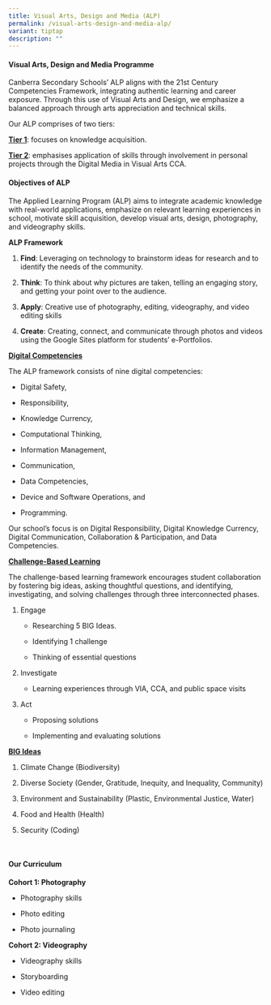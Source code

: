 ```yaml
---
title: Visual Arts, Design and Media (ALP)
permalink: /visual-arts-design-and-media-alp/
variant: tiptap
description: ""
---
```

<h4><strong>Visual Arts, Design and Media Programme</strong></h4>
<p>Canberra Secondary Schools’ ALP aligns with the 21st Century Competencies
Framework, integrating authentic learning and career exposure. Through
this use of Visual Arts and Design, we emphasize a balanced approach through
arts appreciation and technical skills.</p>
<p>Our ALP comprises of two tiers:</p>
<p><strong><u>Tier 1</u></strong>: focuses on knowledge acquisition.</p>
<p><strong><u>Tier 2</u></strong>: emphasises application of skills through
involvement in personal projects through the Digital Media in Visual Arts
CCA.</p>
<h4><strong>Objectives of ALP</strong></h4>
<p>The Applied Learning Program (ALP) aims to integrate academic knowledge
with real-world applications, emphasize on relevant learning experiences
in school, motivate skill acquisition, develop visual arts, design, photography,
and videography skills.</p>
<p></p>
<p><strong>ALP Framework</strong>
</p>
<ol data-tight="true" class="tight">
<li>
<p><strong>Find</strong>: Leveraging on technology to brainstorm ideas for
research and to identify the needs of the community.</p>
</li>
<li>
<p><strong>Think</strong>: To think about why pictures are taken, telling
an engaging story, and getting your point over to the audience.</p>
</li>
<li>
<p><strong>Apply</strong>: Creative use of photography, editing, videography,
and video editing skills</p>
</li>
<li>
<p><strong>Create</strong>: Creating, connect, and communicate through photos
and videos using the Google Sites platform for students’ e-Portfolios.</p>
</li>
</ol>
<p></p>
<p><strong><u>Digital Competencies</u></strong>
</p>
<p>The ALP framework consists of nine digital competencies:</p>
<ul data-tight="true" class="tight">
<li>
<p>Digital Safety,</p>
</li>
<li>
<p>Responsibility,</p>
</li>
<li>
<p>Knowledge Currency,</p>
</li>
<li>
<p>Computational Thinking,</p>
</li>
<li>
<p>Information Management,</p>
</li>
<li>
<p>Communication,</p>
</li>
<li>
<p>Data Competencies,</p>
</li>
<li>
<p>Device and Software Operations, and</p>
</li>
<li>
<p>Programming.</p>
<p></p>
</li>
</ul>
<p>Our school’s focus is on Digital Responsibility, Digital Knowledge Currency,
Digital Communication, Collaboration &amp; Participation, and Data Competencies.</p>
<p></p>
<p><strong><u>Challenge-Based Learning</u></strong>
</p>
<p>The challenge-based learning framework encourages student collaboration
by fostering big ideas, asking thoughtful questions, and identifying, investigating,
and solving challenges through three interconnected phases.</p>
<p></p>
<ol data-tight="true" class="tight">
<li>
<p>Engage</p>
<ul data-tight="true" class="tight">
<li>
<p>Researching 5 BIG Ideas.</p>
</li>
<li>
<p>Identifying 1 challenge</p>
</li>
<li>
<p>Thinking of essential questions
<br>
</p>
</li>
</ul>
</li>
<li>
<p>Investigate</p>
<ul data-tight="true" class="tight">
<li>
<p>Learning experiences through VIA, CCA, and public space visits</p>
</li>
</ul>
<p></p>
</li>
<li>
<p>Act</p>
<ul data-tight="true" class="tight">
<li>
<p>Proposing solutions</p>
</li>
<li>
<p>Implementing and evaluating solutions</p>
</li>
</ul>
</li>
</ol>
<p></p>
<p><strong><u>BIG Ideas</u></strong>
</p>
<ol data-tight="true" class="tight">
<li>
<p>Climate Change (Biodiversity)</p>
</li>
<li>
<p>Diverse Society (Gender, Gratitude, Inequity, and Inequality, Community)</p>
</li>
<li>
<p>Environment and Sustainability (Plastic, Environmental Justice, Water)</p>
</li>
<li>
<p>Food and Health (Health)</p>
</li>
<li>
<p>Security (Coding)</p>
</li>
</ol>
<p>&nbsp;</p>
<h4><strong>Our Curriculum</strong></h4>
<p><strong>Cohort 1: Photography</strong>
</p>
<ul data-tight="true" class="tight">
<li>
<p>Photography skills</p>
</li>
<li>
<p>Photo editing</p>
</li>
<li>
<p>Photo journaling</p>
<p></p>
</li>
</ul>
<p><strong>Cohort 2: Videography</strong>
</p>
<ul data-tight="true" class="tight">
<li>
<p>Videography skills</p>
</li>
<li>
<p>Storyboarding</p>
</li>
<li>
<p>Video editing</p>
</li>
</ul>
<p></p>